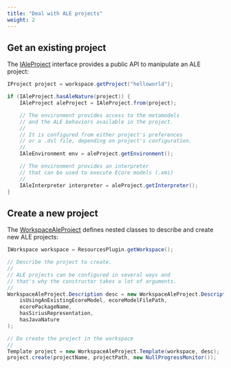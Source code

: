 ```yaml
---
title: "Deal with ALE projects"
weight: 2
---
```


## Get an existing project

The [IAleProject](https://github.com/gemoc/ale-lang/blob/master/plugins/org.eclipse.emf.ecoretools.ale.ide/src/org/eclipse/emf/ecoretools/ale/ide/project/IAleProject.java) interface provides a public API to manipulate an ALE project:

```java
IProject project = workspace.getProject("helloworld");

if (IAleProject.hasAleNature(project)) {
    IAleProject aleProject = IAleProject.from(project);

    // The environment provides access to the metamodels 
    // and the ALE behaviors available in the project.
    //
    // It is configured from either project's preferences
    // or a .dsl file, depending on project's configuration.
    //
    IAleEnvironment env = aleProject.getEnvironment();

    // The environment provides an interpreter 
    // that can be used to execute Ecore models (.xmi)
    //
    IAleInterpreter interpreter = aleProject.getInterpreter();
}
```

## Create a new project

The [WorkspaceAleProject](https://github.com/gemoc/ale-lang/blob/master/plugins/org.eclipse.emf.ecoretools.ale.ide.ui/src/org/eclipse/emf/ecoretools/ale/ide/ui/project/WorkspaceAleProject.java) defines nested classes to describe and create new ALE projects:

```java
IWorkspace workspace = ResourcesPlugin.getWorkspace();

// Describe the project to create.
//
// ALE projects can be configured in several ways and
// that's why the constructor takes a lot of arguments.
//
WorkspaceAleProject.Description desc = new WorkspaceAleProject.Description(
    isUsingAnExistingEcoreModel, ecoreModelFilePath, 
    ecorePackageName, 
    hasSiriusRepresentation, 
    hasJavaNature
);

// Do create the project in the workspace
//
Template project = new WorkspaceAleProject.Template(workspace, desc);
project.create(projectName, projectPath, new NullProgressMonitor());
```
